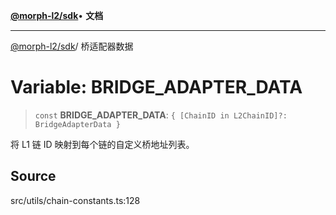 [**@morph-l2/sdk**](../globals.md)• **文档**

***

[@morph-l2/sdk](../globals.md)/ 桥适配器数据

# Variable: BRIDGE\_ADAPTER\_DATA

>`const` **BRIDGE\_ADAPTER\_DATA**: `{ [ChainID in L2ChainID]?: BridgeAdapterData }`

将 L1 链 ID 映射到每个链的自定义桥地址列表。

## Source

src/utils/chain-constants.ts:128
